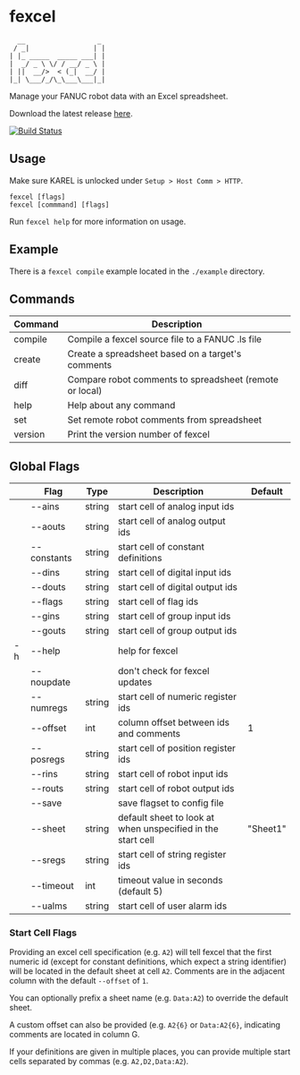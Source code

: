 # fexcel

      __                  _
     / _|                | |
    | |_ _____  _____ ___| |
    |  _/ _ \ \/ / __/ _ \ |
    | ||  __/>  < (_|  __/ |
    |_| \___/_/\_\___\___|_|


Manage your FANUC robot data with an Excel spreadsheet.

Download the latest release [here](https://github.com/onerobotics/fexcel/releases/latest).

[![Build Status](https://travis-ci.org/onerobotics/fexcel.svg "Travis CI status")](https://travis-ci.org/onerobotics/fexcel)

## Usage

Make sure KAREL is unlocked under `Setup > Host Comm > HTTP`.

    fexcel [flags]
    fexcel [commmand] [flags]

Run `fexcel help` for more information on usage.

## Example

There is a `fexcel compile` example located in the `./example` directory.

## Commands

| Command | Description |
| ------- | ----------- |
| compile | Compile a fexcel source file to a FANUC .ls file |
| create  | Create a spreadsheet based on a target's comments |
| diff    | Compare robot comments to spreadsheet (remote or local) |
| help    | Help about any command |
| set     | Set remote robot comments from spreadsheet    |
| version | Print the version number of fexcel |

## Global Flags

|   | Flag        | Type   | Description | Default |
| - | ----------- | ----   | ----------- | ------- |
|   | --ains      | string | start cell of analog input ids | |
|   | --aouts     | string | start cell of analog output ids | |
|   | --constants | string | start cell of constant definitions | |
|   | --dins      | string | start cell of digital input ids | |
|   | --douts     | string | start cell of digital output ids | |
|   | --flags     | string | start cell of flag ids | |
|   | --gins      | string | start cell of group input ids | |
|   | --gouts     | string | start cell of group output ids | |
| -h| --help      |        | help for fexcel | |
|   | --noupdate  |        | don't check for fexcel updates | |
|   | --numregs   | string | start cell of numeric register ids | |
|   | --offset    | int    | column offset between ids and comments | 1 |
|   | --posregs   | string | start cell of position register ids | |
|   | --rins      | string | start cell of robot input ids | |
|   | --routs     | string | start cell of robot output ids | |
|   | --save      |        | save flagset to config file | |
|   | --sheet     | string | default sheet to look at when unspecified in the start cell | "Sheet1" |
|   | --sregs     | string | start cell of string register ids | |
|   | --timeout   | int    | timeout value in seconds (default 5) |
|   | --ualms     | string | start cell of user alarm ids | |

### Start Cell Flags

Providing an excel cell specification (e.g. `A2`) will tell fexcel that the first
numeric id (except for constant definitions, which expect a string identifier)
will be located in the default sheet at cell `A2`. Comments are in the adjacent
column with the default `--offset` of `1`.

You can optionally prefix a sheet name (e.g. `Data:A2`) to override the default sheet.

A custom offset can also be provided (e.g. `A2{6}` or `Data:A2{6}`, indicating comments
are located in column G.

If your definitions are given in multiple places, you can provide multiple start
cells separated by commas (e.g. `A2,D2,Data:A2`).
